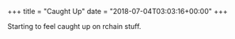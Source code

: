 +++
title = "Caught Up"
date = "2018-07-04T03:03:16+00:00"
+++

Starting to feel caught up on rchain stuff.
			